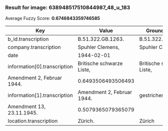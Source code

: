 ### Result for image: 638948517510844987_48_u_183
Average Fuzzy Score: **0.6746843359746585**
<small>

| Key | Value | Ground Truth | Score |
| --- | --- | --- | --- |
| b_id.transcription | B.51.322.GB.1263. | B.51.322.GB.1263. | 1.0 |
| company.transcription | Spuhler Clemens, | Spuhler Clemens | 0.967741935483871 |
| date | 1944-02-01 |  | 0.0 |
| information[0].transcription | Britische schwarze Liste, | Britische schwarze Liste,
Amendment 2, Februar 1944. | 0.6493506493506493 |
| information[1].transcription | Amendment 2, Februar 1944. | gestrichen:
Amendment 13, 23.11.1945. | 0.5079365079365079 |
| location.transcription | Zürich. | Zürich | 0.923076923076923 |

</small>
